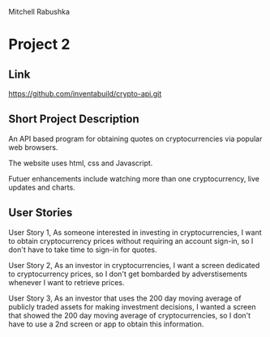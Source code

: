 Mitchell Rabushka

# Project 2

## Link
https://github.com/inventabuild/crypto-api.git

## Short Project Description
An API based program for obtaining quotes on cryptocurrencies via popular web browsers.

The website uses html, css and Javascript.

Futuer enhancements include watching more than one cryptocurrency, live updates and charts.

## User Stories
User Story 1, As someone interested in investing in cryptocurrencies, I want to obtain cryptocurrency prices without requiring an account sign-in, so I don't have to take time to sign-in for quotes.

User Story 2, As an investor in cryptocurrencies, I want a screen dedicated to cryptocurrency prices, so I don't get bombarded by adverstisements whenever I want to retrieve prices.

User Story 3, As an investor that uses the 200 day moving average of publicly traded assets for making investment decisions, I wanted a screen that showed the 200 day moving average of cryptocurrencies, so I don't have to use a 2nd screen or app to obtain this information. 
